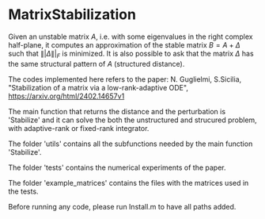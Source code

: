 # MatrixStabilization
Given an unstable matrix $A$, i.e. with some eigenvalues in the right complex half-plane, it computes an approximation of the stable matrix $B=A+\Delta$ such that $\||\Delta\||_F$ is minimized. It is also possible to ask that the matrix $\Delta$ has the same structural pattern of $A$ (structured distance).

The codes implemented here refers to the paper: N. Guglielmi, S.Sicilia, "Stabilization of a matrix via a low-rank-adaptive ODE", https://arxiv.org/html/2402.14657v1

The main function that returns the distance and the perturbation is 'Stabilize' and it can solve the both the unstructured and strucured problem, with adaptive-rank or fixed-rank integrator.

The folder 'utils' contains all the subfunctions needed by the main function 'Stabilize'.

The folder 'tests' contains the numerical experiments of the paper. 

The folder 'example_matrices' contains the files with the matrices used in the tests.

Before running any code, please run Install.m to have all paths added. 



